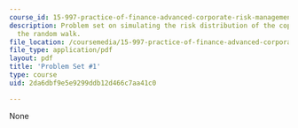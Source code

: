 ```yaml
---
course_id: 15-997-practice-of-finance-advanced-corporate-risk-management-spring-2009
description: Problem set on simulating the risk distribution of the copper price using
  the random walk.
file_location: /coursemedia/15-997-practice-of-finance-advanced-corporate-risk-management-spring-2009/2da6dbf9e5e9299ddb12d466c7aa41c0_MIT15_997s09_pset01.pdf
file_type: application/pdf
layout: pdf
title: 'Problem Set #1'
type: course
uid: 2da6dbf9e5e9299ddb12d466c7aa41c0

---
```

None
